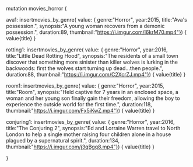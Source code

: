 mutation movies_horror {
 
 ava1: insertmovies_by_genre(
    value: { 
      genre:"Horror", 
      year:2015,
      title:"Ava's possession.",
      synopsis:"A young woman recovers from a demonic possession.",
      duration:89,
      thumbnail:"https://i.imgur.com/l6krM70.mp4"}) {
    value{title}
  }

  rotting1: insertmovies_by_genre(
    value: { 
      genre:"Horror", 
      year:2016,
      title:"Little Dead Rotting Hood",
      synopsis:"The residents of a small town discover that something more sinister than killer wolves is lurking in the backwoods: first the wolves start turning up dead...then people.",
      duration:88,
      thumbnail:"https://i.imgur.com/C2XcrZJ.mp4"}) {
    value{title}
  }

  room1: insertmovies_by_genre(
    value: { 
      genre:"Horror", 
      year:2015,
      title:"Room",
      synopsis:"Held captive for 7 years in an enclosed space, a woman and her young son finally gain their freedom, allowing the boy to experience the outside world for the first time.",
      duration:118,
      thumbnail:"https://i.imgur.com/Fx5iKwZ.mp4"}) {
    value{title}
  }

  conjuring1: insertmovies_by_genre(
    value: { 
      genre:"Horror", 
      year:2016,
      title:"The Conjuring 2",
      synopsis:"Ed and Lorraine Warren travel to North London to help a single mother raising four children alone in a house plagued by a supernatural spirit.",
      duration:134,
      thumbnail:"https://i.imgur.com/j3qBgq8.mp4"}) {
    value{title}
  }
  
}
